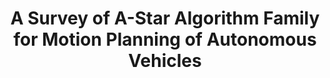 ---
title: "A Survey of A-Star Algorithm Family for Motion Planning of Autonomous Vehicles"
collection: publications
permalink: /publication/18-02-2023
authors: 'P.Paliwal'
---
